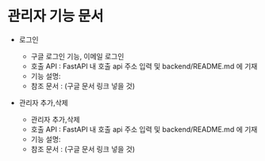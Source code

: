 # 관리자 기능 문서

- 로그인
    - 구글 로그인 기능, 이메일 로그인  
    - 호출 API : FastAPI 내 호출 api 주소 입력 및 backend/README.md 에 기재
    - 기능 설명:
    - 참조 문서 : (구글 문서 링크 넣을 것)


- 관리자 추가,삭제
    - 관리자 추가,삭제
    - 호출 API : FastAPI 내 호출 api 주소 입력 및 backend/README.md 에 기재
    - 기능 설명:
    - 참조 문서 : (구글 문서 링크 넣을 것)


